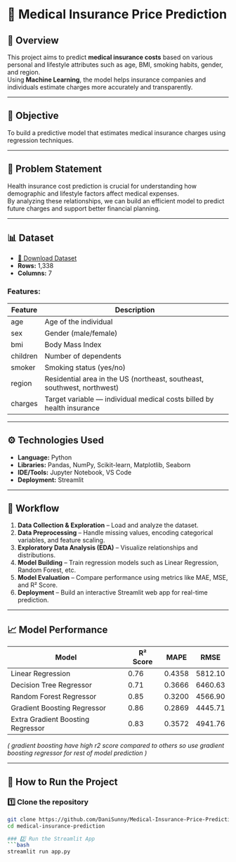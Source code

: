
# 🏥 Medical Insurance Price Prediction

## 📘 Overview
This project aims to predict **medical insurance costs** based on various personal and lifestyle attributes such as age, BMI, smoking habits, gender, and region.  
Using **Machine Learning**, the model helps insurance companies and individuals estimate charges more accurately and transparently.

---

## 🎯 Objective
To build a predictive model that estimates medical insurance charges using regression techniques.

---

## 🧠 Problem Statement
Health insurance cost prediction is crucial for understanding how demographic and lifestyle factors affect medical expenses.  
By analyzing these relationships, we can build an efficient model to predict future charges and support better financial planning.

---

## 📊 Dataset
- [📂 Download Dataset](insurance.csv)
- **Rows:** 1,338  
- **Columns:** 7  

### Features:
| Feature | Description |
|----------|--------------|
| age | Age of the individual |
| sex | Gender (male/female) |
| bmi | Body Mass Index  |
| children | Number of dependents |
| smoker | Smoking status (yes/no) |
| region | Residential area in the US (northeast, southeast, southwest, northwest) |
| charges | Target variable — individual medical costs billed by health insurance |

---

## ⚙️ Technologies Used
- **Language:** Python  
- **Libraries:** Pandas, NumPy, Scikit-learn, Matplotlib, Seaborn  
- **IDE/Tools:** Jupyter Notebook, VS Code  
- **Deployment:** Streamlit  

---

## 🧩 Workflow
1. **Data Collection & Exploration** – Load and analyze the dataset.  
2. **Data Preprocessing** – Handle missing values, encoding categorical variables, and feature scaling.  
3. **Exploratory Data Analysis (EDA)** – Visualize relationships and distributions.  
4. **Model Building** – Train regression models such as Linear Regression, Random Forest, etc.  
5. **Model Evaluation** – Compare performance using metrics like MAE, MSE, and R² Score.  
6. **Deployment** – Build an interactive Streamlit web app for real-time prediction.

---

## 📈 Model Performance

| Model                           | R² Score | MAPE   | RMSE    |
|----------------------------------|-----------|--------|---------|
| Linear Regression                | 0.76      | 0.4358 | 5812.10 |
| Decision Tree Regressor          | 0.71      | 0.3666 | 6460.63 |
| Random Forest Regressor          | 0.85      | 0.3200 | 4566.90 |
| Gradient Boosting Regressor      | 0.86      | 0.2869 | 4445.71 |
| Extra Gradient Boosting Regressor| 0.83      | 0.3572 | 4941.76 |

*( gradient boosting have high r2 score compared to others so use gradient boosting regressor for rest of model prediction
)*

---

## 🚀 How to Run the Project

### 1️⃣ Clone the repository
```bash
git clone https://github.com/DaniSunny/Medical-Insurance-Price-Prediction.git
cd medical-insurance-prediction

### 2️⃣ Run the Streamlit App
```bash
streamlit run app.py
